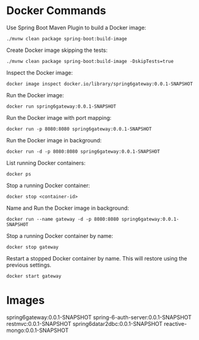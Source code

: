 # Docker Commands

Use Spring Boot Maven Plugin to build a Docker image:
```shell
./mvnw clean package spring-boot:build-image
```

Create Docker image skipping the tests:
```shell
./mvnw clean package spring-boot:build-image -DskipTests=true
```

Inspect the Docker image:
```shell
docker image inspect docker.io/library/spring6gateway:0.0.1-SNAPSHOT
```

Run the Docker image:
```shell
docker run spring6gateway:0.0.1-SNAPSHOT
```

Run the Docker image with port mapping:
```shell
docker run -p 8080:8080 spring6gateway:0.0.1-SNAPSHOT
```

Run the Docker image in background:
```shell
docker run -d -p 8080:8080 spring6gateway:0.0.1-SNAPSHOT
```

List running Docker containers:
```shell
docker ps
```

Stop a running Docker container:
```shell
docker stop <container-id>
```

Name and Run the Docker image in background:
```shell
docker run --name gateway -d -p 8080:8080 spring6gateway:0.0.1-SNAPSHOT
```

Stop a running Docker container by name:
```shell
docker stop gateway
```

Restart a stopped Docker container by name. This will restore using the previous settings.
```shell
docker start gateway
```

# Images
spring6gateway:0.0.1-SNAPSHOT
spring-6-auth-server:0.0.1-SNAPSHOT
restmvc:0.0.1-SNAPSHOT
spring6datar2dbc:0.0.1-SNAPSHOT
reactive-mongo:0.0.1-SNAPSHOT











